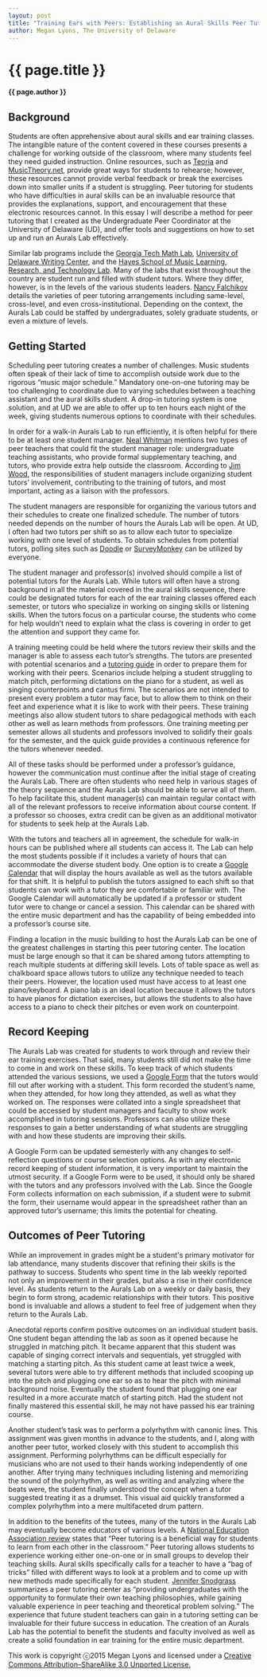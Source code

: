 ```yaml
---
layout: post
title: "Training Ears with Peers: Establishing an Aural Skills Peer Tutoring Center"
author: Megan Lyons, The University of Delaware
---
```


{{ page.title }}
================

**{{ page.author }}**

## Background

Students are often apprehensive about aural skills and ear training classes. The intangible nature of the content covered in these courses presents a challenge for working outside of the classroom, where many students feel they need guided instruction. Online resources, such as [Teoria](https://www.teoria.com/) and [MusicTheory.net](http://www.musictheory.net/), provide great ways for students to rehearse; however, these resources cannot provide verbal feedback or break the exercises down into smaller units if a student is struggling. Peer tutoring for students who have difficulties in aural skills can be an invaluable resource that provides the explanations, support, and encouragement that these electronic resources cannot. In this essay I will describe a method for peer tutoring that I created as the Undergraduate Peer Coordinator at the University of Delaware (UD), and offer tools and suggestions on how to set up and run an Aurals Lab effectively.

Similar lab programs include the [Georgia Tech Math Lab](https://www.math.gatech.edu/academics/undergraduate/tutors-and-labs), [University of Delaware Writing Center](http://www.cas.udel.edu/writing-center/Pages/Peer-Tutors.aspx), and the [Hayes School of Music Learning, Research, and Technology Lab](http://music.appstate.edu/current-students/lab). Many of the labs that exist throughout the country are student run and filled with student tutors. Where they differ, however, is in the levels of the various students leaders. [Nancy Falchikov](https://openlibrary.org/works/OL9155746W/Learning_Together) details the varieties of peer tutoring arrangements including same-level, cross-level, and even cross-institutional. Depending on the context, the Aurals Lab could be staffed by undergraduates, solely graduate students, or even a mixture of levels.

## Getting Started

Scheduling peer tutoring creates a number of challenges. Music students often speak of their lack of time to accomplish outside work due to the rigorous “music major schedule.” Mandatory one-on-one tutoring may be too challenging to coordinate due to varying schedules between a teaching assistant and the aural skills student. A drop-in tutoring system is one solution, and at UD we are able to offer up to ten hours each night of the week, giving students numerous options to coordinate with their schedules.

In order for a walk-in Aurals Lab to run efficiently, it is often helpful for there to be at least one student manager. [Neal Whitman](http://eric.ed.gov/?id=ED305016) mentions two types of peer teachers that could fit the student manager role: undergraduate teaching assistants, who provide formal supplementary teaching, and tutors, who provide extra help outside the classroom. According to [Jim Wood](https://openlibrary.org/works/OL9232845W/Mentoring_and_Tutoring_by_Students), the responsibilities of student managers include organizing student tutors’ involvement, contributing to the training of tutors, and most important, acting as a liaison with the professors.

The student managers are responsible for organizing the various tutors and their schedules to create one finalized schedule. The number of tutors needed depends on the number of hours the Aurals Lab will be open. At UD, I often had two tutors per shift so as to allow each tutor to specialize working with one level of students. To obtain schedules from potential tutors, polling sites such as [Doodle](http://doodle.com/) or [SurveyMonkey](https://www.surveymonkey.com/) can be utilized by everyone.

The student manager and professor(s) involved should compile a list of potential tutors for the Aurals Lab. While tutors will often have a strong background in all the material covered in the aural skills sequence, there could be designated tutors for each of the ear training classes offered each semester, or tutors who specialize in working on singing skills or listening skills. When the tutors focus on a particular course, the students who come for help wouldn’t need to explain what the class is covering in order to get the attention and support they came for.

A training meeting could be held where the tutors review their skills and the manager is able to assess each tutor’s strengths. The tutors are presented with potential scenarios and a [tutoring guide](https://docs.google.com/document/d/17YrNnNTbVs97O6A8WoRmn6wrGb1AeCQVdcQCQmixloY/edit?usp=sharing) in order to prepare them for working with their peers. Scenarios include helping a student struggling to match pitch, performing dictations on the piano for a student, as well as singing counterpoints and cantus firmi. The scenarios are not intended to present every problem a tutor may face, but to allow them to think on their feet and experience what it is like to work with their peers. These training meetings also allow student tutors to share pedagogical methods with each other as well as learn methods from professors. One training meeting per semester allows all students and professors involved to solidify their goals for the semester, and the quick guide provides a continuous reference for the tutors whenever needed.

All of these tasks should be performed under a professor’s guidance, however the communication must continue after the initial stage of creating the Aurals Lab. There are often students who need help in various stages of the theory sequence and the Aurals Lab should be able to serve all of them. To help facilitate this, student manager(s) can maintain regular contact with all of the relevant professors to receive information about course content. If a professor so chooses, extra credit can be given as an additional motivator for students to seek help at the Aurals Lab.

With the tutors and teachers all in agreement, the schedule for walk-in hours can be published where all students can access it. The Lab can help the most students possible if it includes a variety of hours that can accommodate the diverse student body. One option is to create a [Google Calendar](http://learn.googleapps.com/calendar) that will display the hours available as well as the tutors available for that shift. It is helpful to publish the tutors assigned to each shift so that students can work with a tutor they are comfortable or familiar with. The Google Calendar will automatically be updated if a professor or student tutor were to change or cancel a session. This calendar can be shared with the entire music department and has the capability of being embedded into a professor’s course site.

Finding a location in the music building to host the Aurals Lab can be one of the greatest challenges in starting this peer tutoring center. The location must be large enough so that it can be shared among tutors attempting to reach multiple students at differing skill levels. Lots of table space as well as chalkboard space allows tutors to utilize any technique needed to teach their peers. However, the location used must have access to at least one piano/keyboard. A piano lab is an ideal location because it allows the tutors to have pianos for dictation exercises, but allows the students to also have access to a piano to check their pitches or even work on counterpoint.

## Record Keeping

The Aurals Lab was created for students to work through and review their ear training exercises. That said, many students still did not make the time to come in and work on these skills. To keep track of which students attended the various sessions, we used a [Google Form](https://docs.google.com/a/udel.edu/forms/d/1_kIgNznKZaXSe4AM_-eg2z1un_QbrIz-3Lawa4B8u_c/viewform) that the tutors would fill out after working with a student. This form recorded the student’s name, when they attended, for how long they attended, as well as what they worked on. The responses were collated into a single spreadsheet that could be accessed by student managers and faculty to show work accomplished in tutoring sessions. Professors can also utilize these responses to gain a better understanding of what students are struggling with and how these students are improving their skills.

A Google Form can be updated semesterly with any changes to self-reflection questions or course selection options. As with any electronic record keeping of student information, it is very important to maintain the utmost security. If a Google Form were to be used, it should only be shared with the tutors and any professors involved with the Lab. Since the Google Form collects information on each submission, if a student were to submit the form, their username would appear in the spreadsheet rather than an approved tutor’s username; this limits the potential for cheating.

## Outcomes of Peer Tutoring

While an improvement in grades might be a student's primary motivator for lab attendance, many students discover that refining their skills is the pathway to success. Students who spent time in the lab weekly reported not only an improvement in their grades, but also a rise in their confidence level. As students return to the Aurals Lab on a weekly or daily basis, they begin to form strong, academic relationships with their tutors. This positive bond is invaluable and allows a student to feel free of judgement when they return to the Aurals Lab.

Anecdotal reports confirm positive outcomes on an individual student basis. One student began attending the lab as soon as it opened because he struggled in matching pitch. It became apparent that this student was capable of singing correct intervals and sequentials, yet struggled with matching a starting pitch. As this student came at least twice a week, several tutors were able to try different methods that included scooping up into the pitch and plugging one ear so as to hear the pitch with minimal background noise. Eventually the student found that plugging one ear resulted in a more accurate match of starting pitch. Had the student not finally mastered this essential skill, he may not have passed his ear training course.

Another student’s task was to perform a polyrhythm with canonic lines. This assignment was given months in advance to the students, and I, along with another peer tutor, worked closely with this student to accomplish this assignment. Performing polyrhythms can be difficult especially for musicians who are not used to their hands working independently of one another. After trying many techniques including listening and memorizing the sound of the polyrhythm, as well as writing and analyzing where the beats were, the student finally understood the concept when a tutor suggested treating it as a drumset. This visual aid quickly transformed a complex polyrhythm into a mere multifaceted drum pattern.

In addition to the benefits of the tutees, many of the tutors in the Aurals Lab may eventually become educators of various levels. A [National Education Association review](http://www.nea.org/tools/35542.htm) states that “Peer tutoring is a beneficial way for students to learn from each other in the classroom.” Peer tutoring allows students to experience working either one-on-one or in small groups to develop their teaching skills. Aural skills specifically calls for a teacher to have a “bag of tricks” filled with different ways to look at a problem and to come up with new methods made specifically for each student. [Jennifer Snodgrass](http://jmtp.ou.edu/ejournal/undergraduate-learning-and-teaching-%E2%80%9C-trenches%E2%80%9D-development-peer-run-music-tutoring-cente-0) summarizes a peer tutoring center as “providing undergraduates with the opportunity to formulate their own teaching philosophies, while gaining valuable experience in peer teaching and theoretical problem solving.” The experience that future student teachers can gain in a tutoring setting can be invaluable for their future success in education. The creation of an Aurals Lab has the potential to benefit the students and faculty involved as well as create a solid foundation in ear training for the entire music department.



<p class="copyright">This work is copyright ⓒ2015 Megan Lyons and licensed under a <a href="http://creativecommons.org/licenses/by-sa/3.0/">Creative Commons Attribution–ShareAlike 3.0 Unported License.</p>


